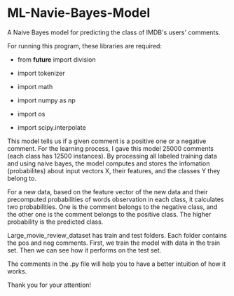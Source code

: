 # ML-Navie-Bayes-Model
A Naive Bayes model for predicting the class of IMDB's users' comments. 

For running this program, these libraries are required:

- from __future__ import division

- import tokenizer

- import math

- import numpy as np

- import os

- import scipy.interpolate

This model tells us if a given comment is a positive one or a negative comment. For the learning process, I gave this model 25000 comments (each class has 12500 instances). By processing all labeled training data and using naive bayes, the model computes and stores the infomation (probabilites) about input vectors X, their features, and the classes Y they belong to. 

For a new data, based on the feature vector of the new data and their precomputed probabilities of words observation in each class, it calculates two probabilities. One is the comment belongs to the negative class, and the other one is the comment belongs to the positive class. The higher probability is the predicted class.

Large_movie_review_dataset has train and test folders. Each folder contains the pos and neg comments. First, we train the model with data in the train set. Then we can see how it performs on the test set.

The comments in the .py file will help you to have a better intuition of how it works.

Thank you for your attention!
